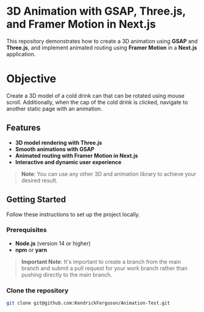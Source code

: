 # 3D Animation with GSAP, Three.js, and Framer Motion in Next.js

This repository demonstrates how to create a 3D animation using **GSAP** and **Three.js**, and implement animated routing using **Framer Motion** in a **Next.js** application.

# Objective

Create a 3D model of a cold drink can that can be rotated using mouse scroll. Additionally, when the cap of the cold drink is clicked, navigate to another static page with an animation.

## Features

- **3D model rendering with Three.js**
- **Smooth animations with GSAP**
- **Animated routing with Framer Motion in Next.js**
- **Interactive and dynamic user experience**

> **Note**: You can use any other 3D and animation library to achieve your desired result.

## Getting Started

Follow these instructions to set up the project locally.

### Prerequisites

- **Node.js** (version 14 or higher)
- **npm** or **yarn**

>  **Important Note**:  It's important to create a branch from the main branch and submit a pull request for your work branch rather than pushing directly to the main branch.

### Clone the repository

```bash
git clone git@github.com:KendrickFerguson/Animation-Test.git
